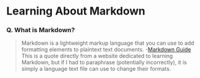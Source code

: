 # Learning About Markdown

### Q. What is Markdown?
>Markdown is a lightweight markup language that you can use to add formatting elements to plaintext text documents. -[Markdown Guide](https://www.markdownguide.org/getting-started/)
This is a quote directly from a website dedicated to learning Markdown, but if I had to paraphrase (potentially incorrectly), it is simply a language text file can use to change their formats.
